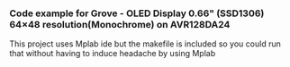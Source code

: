 ### Code example for Grove - OLED Display 0.66" (SSD1306) 64×48 resolution(Monochrome) on AVR128DA24

This project uses Mplab ide but the makefile is included so you could run that without having to induce headache by using Mplab
